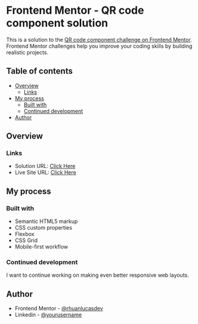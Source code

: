 # Frontend Mentor - QR code component solution

This is a solution to the [QR code component challenge on Frontend Mentor](https://www.frontendmentor.io/challenges/qr-code-component-iux_sIO_H). Frontend Mentor challenges help you improve your coding skills by building realistic projects. 

## Table of contents

- [Overview](#overview)
  - [Links](#links)
- [My process](#my-process)
  - [Built with](#built-with)
  - [Continued development](#continued-development)
- [Author](#author)

## Overview

### Links
- Solution URL: [Click Here](https://www.frontendmentor.io/solutions/responsive-qr-code-design-muwncm6Bh1)
- Live Site URL: [Click Here](https://rhuanlucasdev.github.io/frontend-mentor-qrcode/)

## My process

### Built with

- Semantic HTML5 markup
- CSS custom properties
- Flexbox
- CSS Grid
- Mobile-first workflow

### Continued development

I want to continue working on making even better responsive web layouts.

## Author

- Frontend Mentor - [@rhuanlucasdev](https://www.frontendmentor.io/profile/rhuanlucasdev)
- Linkedin - [@yourusername](https://www.twitter.com/yourusername)
